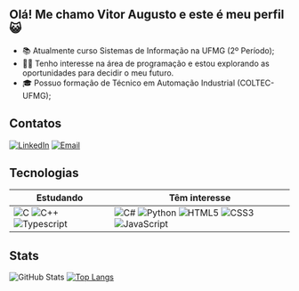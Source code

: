 ## Olá! Me chamo Vitor Augusto e este é meu perfil 😺
- 📚 Atualmente curso Sistemas de Informação na UFMG (2º Período);
- 👨‍💻 Tenho interesse na área de programação e estou explorando as oportunidades para decidir o meu futuro.
- 🎓 Possuo formação de Técnico em Automação Industrial (COLTEC-UFMG);

## Contatos
[![LinkedIn](https://img.shields.io/badge/LinkedIn-000?style=for-the-badge&logo=linkedin&logoColor=006aff)](https://www.linkedin.com/in/vitoraugreis/)
[![Email](https://img.shields.io/badge/Gmail-000?style=for-the-badge&logo=gmail&logoColor=006aff)](mailto:vitoraugreis@gmail.com)

## Tecnologias
Estudando | Têm interesse
----------|---------------
![C](https://img.shields.io/badge/C-000?style=for-the-badge&logo=c&logoColor=006aff) ![C++](https://img.shields.io/badge/C%2B%2B-000?style=for-the-badge&logo=c%2B%2B&logoColor=006aff) ![Typescript](https://img.shields.io/badge/kotlin-000?style=for-the-badge&logo=Typescript&logoColor=006aff) | ![C#](https://img.shields.io/badge/C%23-000?style=for-the-badge&logo=c-sharp&logoColor=006aff) ![Python](https://img.shields.io/badge/Python-000?style=for-the-badge&logo=python&logoColor=006aff) ![HTML5](https://img.shields.io/badge/HTML-000?style=for-the-badge&logo=html5&logoColor=006aff) ![CSS3](https://img.shields.io/badge/CSS-000?style=for-the-badge&logo=css3&logoColor=006aff) ![JavaScript](https://img.shields.io/badge/JavaScript-000?style=for-the-badge&logo=javascript&logoColor=006aff)

## Stats
![GitHub Stats](https://github-readme-stats.vercel.app/api?username=vitoraugreis&theme=transparent&bgcolor=000&border_color=006aff&show_icons=true&icon_color=006aff&title_color=006aff&text_color=f03c87&hide_title=true&hide=stars) [![Top Langs](https://github-readme-stats.vercel.app/api/top-langs/?username=vitoraugreis&layout=compact&theme=transparent&border_color=006aff&text_color=f03c87&title_color=006aff)](https://github.com/anuraghazra/github-readme-stats)
